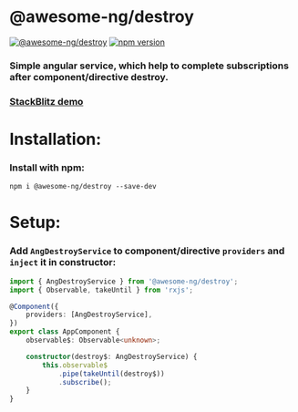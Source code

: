 # @awesome-ng/destroy

[![@awesome-ng/destroy](https://github.com/artembelik/awesome-ng/actions/workflows/ang-destroy-build.yml/badge.svg)](https://github.com/artembelik/awesome-ng/actions/workflows/ang-destroy-build.yml)
[![npm version](https://img.shields.io/npm/v/@awesome-ng/destroy.svg?color=success)](https://npmjs.com/package/@awesome-ng/destroy)

### Simple angular service, which help to complete subscriptions after component/directive destroy.

### [StackBlitz demo](https://stackblitz.com/edit/ang-destroy?devtoolsheight=50&file=src/app/app.component.ts)

# Installation:

### Install with npm:

```
npm i @awesome-ng/destroy --save-dev
```

# Setup:

### Add `AngDestroyService` to component/directive `providers` and `inject` it in constructor:

```typescript
import { AngDestroyService } from '@awesome-ng/destroy';
import { Observable, takeUntil } from 'rxjs';

@Component({
	providers: [AngDestroyService],
})
export class AppComponent {
	observable$: Observable<unknown>;

	constructor(destroy$: AngDestroyService) {
		this.observable$
			.pipe(takeUntil(destroy$))
			.subscribe();
	}
}
```